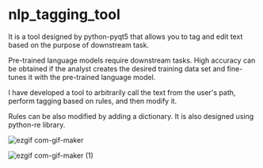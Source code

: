 # nlp_tagging_tool
It is a tool designed by python-pyqt5 that allows you to tag and edit text based on the purpose of downstream task.

Pre-trained language models require downstream tasks. High accuracy can be obtained if the analyst creates the desired training data set and fine-tunes it with the pre-trained language model.

I have developed a tool to arbitrarily call the text from the user's path, perform tagging based on rules, and then modify it.

Rules can be also modified by adding a dictionary. It is also designed using python-re library.

![ezgif com-gif-maker](https://user-images.githubusercontent.com/49702343/183577231-01682f09-581d-4829-973e-3086be23fe2f.gif)

![ezgif com-gif-maker (1)](https://user-images.githubusercontent.com/49702343/183577487-bca17ac0-38d3-4b13-8511-195c0cc7cc29.gif)
